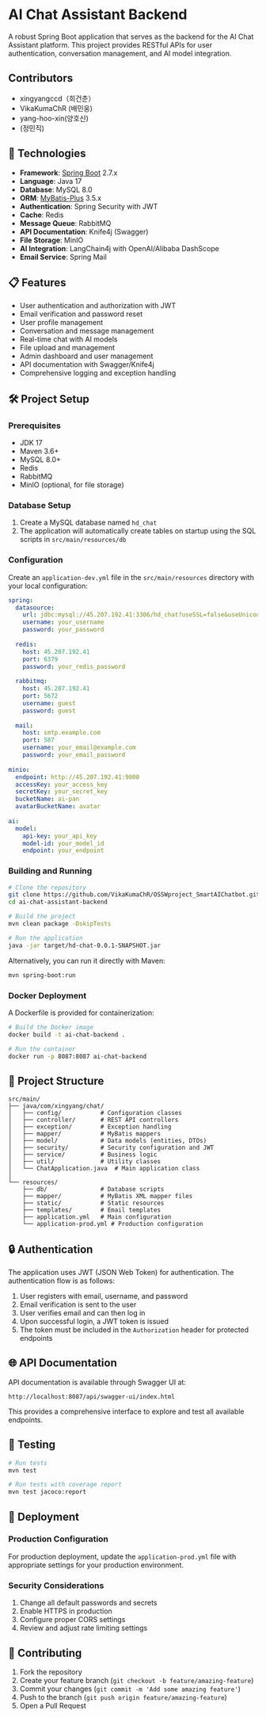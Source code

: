 # AI Chat Assistant Backend

A robust Spring Boot application that serves as the backend for the AI Chat Assistant platform. This project provides RESTful APIs for user authentication, conversation management, and AI model integration.

## Contributors

- xingyangccd（희건춘）
- VikaKumaChR (배민웅)
- yang-hoo-xin(양호신)
- (정민직)

## 🚀 Technologies

- **Framework**: [Spring Boot](https://spring.io/projects/spring-boot) 2.7.x
- **Language**: Java 17
- **Database**: MySQL 8.0
- **ORM**: [MyBatis-Plus](https://baomidou.com/) 3.5.x
- **Authentication**: Spring Security with JWT
- **Cache**: Redis
- **Message Queue**: RabbitMQ
- **API Documentation**: Knife4j (Swagger)
- **File Storage**: MinIO
- **AI Integration**: LangChain4j with OpenAI/Alibaba DashScope
- **Email Service**: Spring Mail

## 📋 Features

- User authentication and authorization with JWT
- Email verification and password reset
- User profile management
- Conversation and message management
- Real-time chat with AI models
- File upload and management
- Admin dashboard and user management
- API documentation with Swagger/Knife4j
- Comprehensive logging and exception handling

## 🛠️ Project Setup

### Prerequisites

- JDK 17
- Maven 3.6+
- MySQL 8.0+
- Redis
- RabbitMQ
- MinIO (optional, for file storage)

### Database Setup

1. Create a MySQL database named `hd_chat`
2. The application will automatically create tables on startup using the SQL scripts in `src/main/resources/db`

### Configuration

Create an `application-dev.yml` file in the `src/main/resources` directory with your local configuration:

```yaml
spring:
  datasource:
    url: jdbc:mysql://45.207.192.41:3306/hd_chat?useSSL=false&useUnicode=true&characterEncoding=utf-8&serverTimezone=Asia/Shanghai
    username: your_username
    password: your_password
  
  redis:
    host: 45.207.192.41
    port: 6379
    password: your_redis_password
    
  rabbitmq:
    host: 45.207.192.41
    port: 5672
    username: guest
    password: guest
    
  mail:
    host: smtp.example.com
    port: 587
    username: your_email@example.com
    password: your_email_password
    
minio:
  endpoint: http://45.207.192.41:9000
  accessKey: your_access_key
  secretKey: your_secret_key
  bucketName: ai-pan
  avatarBucketName: avatar
  
ai:
  model:
    api-key: your_api_key
    model-id: your_model_id
    endpoint: your_endpoint
```

### Building and Running

```bash
# Clone the repository
git clone https://github.com/VikaKumaChR/OSSWproject_SmartAIChatbot.git
cd ai-chat-assistant-backend

# Build the project
mvn clean package -DskipTests

# Run the application
java -jar target/hd-chat-0.0.1-SNAPSHOT.jar
```

Alternatively, you can run it directly with Maven:

```bash
mvn spring-boot:run
```

### Docker Deployment

A Dockerfile is provided for containerization:

```bash
# Build the Docker image
docker build -t ai-chat-backend .

# Run the container
docker run -p 8087:8087 ai-chat-backend
```

## 📁 Project Structure

```
src/main/
├── java/com/xingyang/chat/
│   ├── config/           # Configuration classes
│   ├── controller/       # REST API controllers
│   ├── exception/        # Exception handling
│   ├── mapper/           # MyBatis mappers
│   ├── model/            # Data models (entities, DTOs)
│   ├── security/         # Security configuration and JWT
│   ├── service/          # Business logic
│   ├── util/             # Utility classes
│   └── ChatApplication.java  # Main application class
│
└── resources/
    ├── db/               # Database scripts
    ├── mapper/           # MyBatis XML mapper files
    ├── static/           # Static resources
    ├── templates/        # Email templates
    ├── application.yml   # Main configuration
    └── application-prod.yml # Production configuration
```

## 🔒 Authentication

The application uses JWT (JSON Web Token) for authentication. The authentication flow is as follows:

1. User registers with email, username, and password
2. Email verification is sent to the user
3. User verifies email and can then log in
4. Upon successful login, a JWT token is issued
5. The token must be included in the `Authorization` header for protected endpoints

## 🌐 API Documentation

API documentation is available through Swagger UI at:

```
http://localhost:8087/api/swagger-ui/index.html
```

This provides a comprehensive interface to explore and test all available endpoints.

## 🧪 Testing

```bash
# Run tests
mvn test

# Run tests with coverage report
mvn test jacoco:report
```

## 🚢 Deployment

### Production Configuration

For production deployment, update the `application-prod.yml` file with appropriate settings for your production environment.

### Security Considerations

1. Change all default passwords and secrets
2. Enable HTTPS in production
3. Configure proper CORS settings
4. Review and adjust rate limiting settings

## 🤝 Contributing

1. Fork the repository
2. Create your feature branch (`git checkout -b feature/amazing-feature`)
3. Commit your changes (`git commit -m 'Add some amazing feature'`)
4. Push to the branch (`git push origin feature/amazing-feature`)
5. Open a Pull Request
